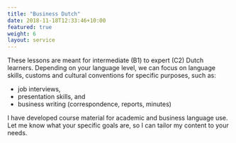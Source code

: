 ```yaml
---
title: "Business Dutch"
date: 2018-11-18T12:33:46+10:00
featured: true
weight: 6
layout: service
---
```


These lessons are meant for intermediate (B1) to expert (C2) Dutch learners. Depending on your language level, we can focus on language skills, customs and cultural conventions for specific purposes, such as:
- job interviews,
- presentation skills, and
- business writing (correspondence, reports, minutes) 

I have developed course material for academic and business language use. Let me know what your specific goals are, so I can tailor my content to your needs.
